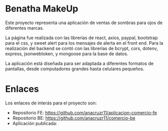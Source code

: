 # Benatha MakeUp
Este proyecto representa una aplicación de ventas de sombras para ojos de diferentes marcas.

La página fue realizada con las librerías de react, axios, paypal, bootstrap para el css, y sweet alert para los mensajes de alerta en el front end. Para la realización del backend se contó con las librerías de bcrypt, cors, dotenv, express, jsonwebtoken, y mongoose para la base de datos.

La aplicación está diseñada para ser adaptada a diferentes formatos de pantallas, desde computadores grandes hasta celulares pequeños.

# Enlaces
Los enlaces de interás para el proyecto son:
- Repositorio FE: https://github.com/anacruzr11/aplicacion-comercio-fe
- Repositorio BE: https://github.com/anacruzr11/comercio-be
- Aplicación publicada:
